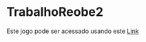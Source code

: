 # TrabalhoReobe2

Este jogo pode ser acessado usando este [Link](https://lordkhdo.github.io/TrabalhoReobe/)
